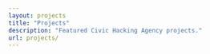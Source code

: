 ```yaml
---
layout: projects
title: "Projects"
description: "Featured Civic Hacking Agency projects."
url: projects/
---
```

